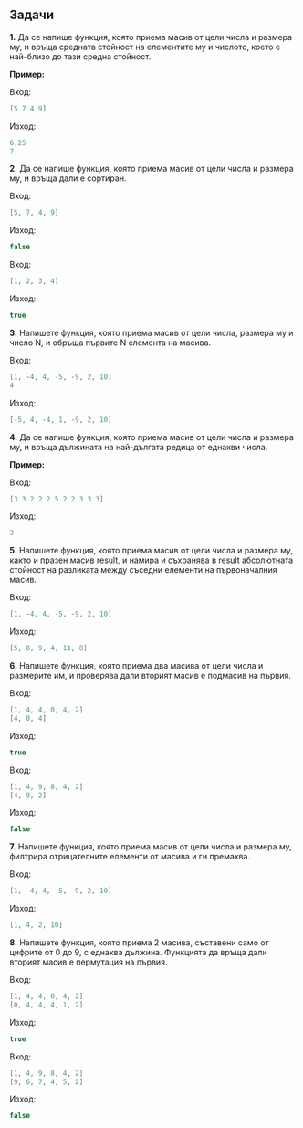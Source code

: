## Задачи

**1.**  Да се напише функция, която приема масив от цели числа и размера му, и връща средната стойност на елементите му и числото, което е най-близо до тази средна стойност.

**Пример:**

Вход:
```c++
[5 7 4 9]
```

Изход:
```c++
6.25
7
```

**2.** Да се напише функция, която приема масив от цели числа и размера му, и връща дали е сортиран.

Вход:
```c++
[5, 7, 4, 9]
```

Изход:
```c++
false
```

Вход:
```c++
[1, 2, 3, 4]
```

Изход:
```c++
true
```

**3.** Напишете функция, която приема масив от цели числа, размера му и число N, и обръща първите N елемента на масива.

Вход:
```c++
[1, -4, 4, -5, -9, 2, 10]
4
```

Изход:
```c++
[-5, 4, -4, 1, -9, 2, 10]
```

**4.** Да се напише функция, която приема масив от цели числа и размера му, и връща дължината на най-дългата редица от еднакви числа.

**Пример:**

Вход:
```c++
[3 3 2 2 2 5 2 2 3 3 3]
```

Изход:
```c++
3
```


**5.** Напишете функция, която приема масив от цели числа и размера му, както и празен масив result, и намира и съхранява в result абсолютната стойност на разликата между съседни елементи на първоначалния масив.

Вход:
```c++
[1, -4, 4, -5, -9, 2, 10]
```

Изход:
```c++
[5, 8, 9, 4, 11, 8]
```

**6.** Напишете функция, която приема два масива от цели числа и размерите им, и проверява дали вторият масив е подмасив на първия.

Вход:
```c++
[1, 4, 4, 0, 4, 2]
[4, 0, 4]
```

Изход:
```c++
true
```

Вход:
```c++
[1, 4, 9, 8, 4, 2]
[4, 9, 2]
```

Изход:
```c++
false
```

**7.** Напишете функция, която приема масив от цели числа и размера му, филтрира отрицателните елементи от масива и ги премахва.

Вход:
```c++
[1, -4, 4, -5, -9, 2, 10]
```

Изход:
```c++
[1, 4, 2, 10]
```

**8.** Напишете функция, която приема 2 масива, съставени само от цифрите от 0 до 9, с еднаква дължина. Функцията да връща дали вторият масив е пермутация на първия.

Вход:
```c++
[1, 4, 4, 0, 4, 2]
[0, 4, 4, 4, 1, 2]
```

Изход:
```c++
true
```

Вход:
```c++
[1, 4, 9, 8, 4, 2]
[9, 6, 7, 4, 5, 2]
```

Изход:
```c++
false
```
